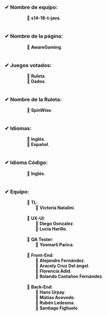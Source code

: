 
<br>
<dl>
  <h3 align="left">✔ Nombre de equipo:</h3>
  <dd>
      &nbsp;&nbsp;&nbsp;&nbsp;&nbsp;&nbsp;&nbsp; 
      🔹 <b>s14-18-t-java</b>.
  </dd>
  <br>
  <h3 align="left">✔ Nombre de la página:</h3>
  <dd>
      &nbsp;&nbsp;&nbsp;&nbsp;&nbsp;&nbsp;&nbsp; 
      🔹 <b>AwareGaming</b>.
  </dd>
  <br>
  <h3 align="left">✔ Juegos votados:</h3>
  <dd>
      &nbsp;&nbsp;&nbsp;&nbsp;&nbsp;&nbsp;&nbsp; 
      🔹 <b>Ruleta</b>.
  </dd>
  <dd>
      &nbsp;&nbsp;&nbsp;&nbsp;&nbsp;&nbsp;&nbsp; 
      🔹 <b>Dados</b>.
  </dd>
  <br>
  <h3 align="left">✔ Nombre de la Ruleta:</h3>
  <dd>
      &nbsp;&nbsp;&nbsp;&nbsp;&nbsp;&nbsp;&nbsp; 
      🔹 <b>SpinWise</b>.
  </dd>
  <br>
  <h3 align="left">✔ Idiomas:</h3>
  <dd>
      &nbsp;&nbsp;&nbsp;&nbsp;&nbsp;&nbsp;&nbsp; 
      🔹 <b>Inglés</b>.
  </dd>
  <dd>
      &nbsp;&nbsp;&nbsp;&nbsp;&nbsp;&nbsp;&nbsp; 
      🔹 <b>Español</b>.
  </dd>
  <br>
  <h3 align="left">✔ Idioma Código:</h3>
  <dd>
      &nbsp;&nbsp;&nbsp;&nbsp;&nbsp;&nbsp;&nbsp; 
      🔹 <b>Inglés</b>.
  </dd>
  <br>
  
  <h3 align="left">✔ Equipo:</h3>
  <dd>
      &nbsp;&nbsp;&nbsp;&nbsp;&nbsp;&nbsp;&nbsp; 
      🔹 <b>TL</b>:
  </dd>
   <dd>
      &nbsp;&nbsp;&nbsp;&nbsp;&nbsp;&nbsp;&nbsp;&nbsp;&nbsp;&nbsp;&nbsp;&nbsp;&nbsp;&nbsp; 
      🔸 <b>Victoria Natalini</b>.
  </dd>
  <br>
  <dd>
      &nbsp;&nbsp;&nbsp;&nbsp;&nbsp;&nbsp;&nbsp; 
      🔹 <b>UX-UI</b>:
  </dd>
  <dd>
      &nbsp;&nbsp;&nbsp;&nbsp;&nbsp;&nbsp;&nbsp;&nbsp;&nbsp;&nbsp;&nbsp;&nbsp;&nbsp;&nbsp; 
      🔸 <b>Diego Gonzalez</b>.
  </dd>
  <dd>
      &nbsp;&nbsp;&nbsp;&nbsp;&nbsp;&nbsp;&nbsp;&nbsp;&nbsp;&nbsp;&nbsp;&nbsp;&nbsp;&nbsp; 
      🔸 <b>Lucia Harillo</b>.
  </dd>
  <br>
  <dd>
      &nbsp;&nbsp;&nbsp;&nbsp;&nbsp;&nbsp;&nbsp; 
      🔹 <b>QA Tester</b>:
  </dd>
  <dd>
      &nbsp;&nbsp;&nbsp;&nbsp;&nbsp;&nbsp;&nbsp;&nbsp;&nbsp;&nbsp;&nbsp;&nbsp;&nbsp;&nbsp; 
      🔸 <b>Yosmarli Parica</b>.
  </dd>
  <br>
  <dd>
      &nbsp;&nbsp;&nbsp;&nbsp;&nbsp;&nbsp;&nbsp; 
      🔹 <b>Front-End</b>:
  </dd>
  <dd>
      &nbsp;&nbsp;&nbsp;&nbsp;&nbsp;&nbsp;&nbsp;&nbsp;&nbsp;&nbsp;&nbsp;&nbsp;&nbsp;&nbsp; 
      🔸 <b>Alejandro Fernández</b>.
  </dd>
   <dd>
      &nbsp;&nbsp;&nbsp;&nbsp;&nbsp;&nbsp;&nbsp;&nbsp;&nbsp;&nbsp;&nbsp;&nbsp;&nbsp;&nbsp; 
      🔸 <b>Aracely Cruz Del ángel</b>.
  </dd>
  <dd>
      &nbsp;&nbsp;&nbsp;&nbsp;&nbsp;&nbsp;&nbsp;&nbsp;&nbsp;&nbsp;&nbsp;&nbsp;&nbsp;&nbsp; 
      🔸 <b>Florencia Adid</b>.
  </dd>
  <dd>
      &nbsp;&nbsp;&nbsp;&nbsp;&nbsp;&nbsp;&nbsp;&nbsp;&nbsp;&nbsp;&nbsp;&nbsp;&nbsp;&nbsp; 
      🔸 <b>Rolando Castañon Fernández</b>.
  </dd>
 
  <br>
  <dd>
      &nbsp;&nbsp;&nbsp;&nbsp;&nbsp;&nbsp;&nbsp; 
      🔹 <b>Back-End</b>:
  </dd>
  <dd>
      &nbsp;&nbsp;&nbsp;&nbsp;&nbsp;&nbsp;&nbsp;&nbsp;&nbsp;&nbsp;&nbsp;&nbsp;&nbsp;&nbsp; 
      🔸 <b>Hans Urpay</b>.
  </dd>
  <dd>
      &nbsp;&nbsp;&nbsp;&nbsp;&nbsp;&nbsp;&nbsp;&nbsp;&nbsp;&nbsp;&nbsp;&nbsp;&nbsp;&nbsp; 
      🔸 <b>Matias Acevedo</b>.
  </dd>
  <dd>
      &nbsp;&nbsp;&nbsp;&nbsp;&nbsp;&nbsp;&nbsp;&nbsp;&nbsp;&nbsp;&nbsp;&nbsp;&nbsp;&nbsp; 
      🔸 <b>Rubén Ledesma</b>.
  </dd>
  <dd>
      &nbsp;&nbsp;&nbsp;&nbsp;&nbsp;&nbsp;&nbsp;&nbsp;&nbsp;&nbsp;&nbsp;&nbsp;&nbsp;&nbsp; 
      🔸 <b>Santiago Figliuolo</b>.
  </dd>
  <br>
  
</dl>
